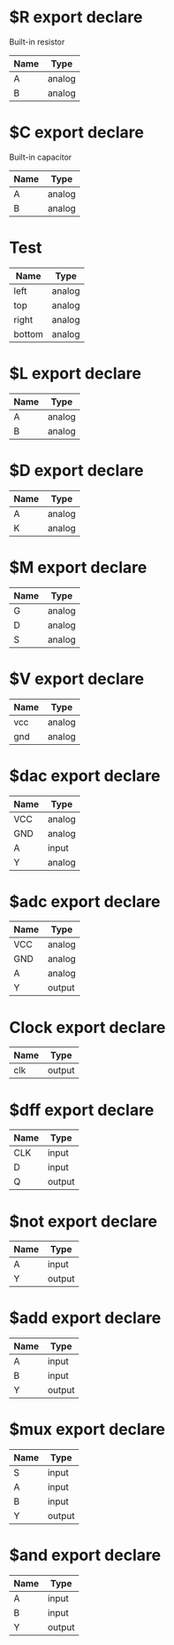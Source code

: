 # $R <span class="tag export">export</span> <span class="tag declare">declare</span>
Built-in resistor

Name | Type
---- | ----
A | analog
B | analog
# $C <span class="tag export">export</span> <span class="tag declare">declare</span>
Built-in capacitor

Name | Type
---- | ----
A | analog
B | analog
# Test  

Name | Type
---- | ----
left | analog
top | analog
right | analog
bottom | analog
# $L <span class="tag export">export</span> <span class="tag declare">declare</span>

Name | Type
---- | ----
A | analog
B | analog
# $D <span class="tag export">export</span> <span class="tag declare">declare</span>

Name | Type
---- | ----
A | analog
K | analog
# $M <span class="tag export">export</span> <span class="tag declare">declare</span>

Name | Type
---- | ----
G | analog
D | analog
S | analog
# $V <span class="tag export">export</span> <span class="tag declare">declare</span>

Name | Type
---- | ----
vcc | analog
gnd | analog
# $dac <span class="tag export">export</span> <span class="tag declare">declare</span>

Name | Type
---- | ----
VCC | analog
GND | analog
A | input
Y | analog
# $adc <span class="tag export">export</span> <span class="tag declare">declare</span>

Name | Type
---- | ----
VCC | analog
GND | analog
A | analog
Y | output
# Clock <span class="tag export">export</span> <span class="tag declare">declare</span>

Name | Type
---- | ----
clk | output
# $dff <span class="tag export">export</span> <span class="tag declare">declare</span>

Name | Type
---- | ----
CLK | input
D | input
Q | output
# $not <span class="tag export">export</span> <span class="tag declare">declare</span>

Name | Type
---- | ----
A | input
Y | output
# $add <span class="tag export">export</span> <span class="tag declare">declare</span>

Name | Type
---- | ----
A | input
B | input
Y | output
# $mux <span class="tag export">export</span> <span class="tag declare">declare</span>

Name | Type
---- | ----
S | input
A | input
B | input
Y | output
# $and <span class="tag export">export</span> <span class="tag declare">declare</span>

Name | Type
---- | ----
A | input
B | input
Y | output
